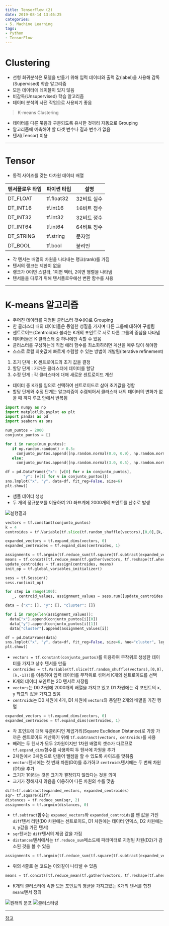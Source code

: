 ```yaml
---
title: TensorFlow (2)
date: 2019-08-14 13:46:25
categories:
- 5. Machine Learning
tags:
- Python
- TensorFlow
---
```

# Clustering

+ 선형 회귀분석은 모델을 만들기 위해 입력 데이터와 출력 값(label)을 사용해 감독(Supervised) 학습 알고리즘
+ 모든 데이터에 레이블이 있지 않음
+ 비감독(Unsupervised) 학습 알고리즘
+ 데이터 분석의 사전 작업으로 사용되기 좋음

> K-means Clustering

+ 데이터를 다른 묶음과 구분되도록 유사한 것끼리 자동으로 Grouping
+ 알고리즘에 예측해야 할 타겟 변수나 결과 변수가 없음
+ 텐서(Tensor) 이용

<!-- more -->
***
# Tensor

+ 동적 사이즈를 갖는 다차원 데이터 배열

|텐서플로우 타입|파이썬 타입|설명|
|---|---|---|
|DT_FLOAT|tf.float32|32비트 실수|
|DT_INT16|tf.int16|16비트 정수|
|DT_INT32|tf.int32|32비트 정수|
|DT_INT64|tf.int64|64비트 정수|
|DT_STRING|tf.string|문자열|
|DT_BOOL|tf.bool|불리언|

+ 각 텐서는 배열의 차원을 나타내는 랭크(rank)를 가짐
+ 텐서의 랭크는 제한이 없음
+ 랭크가 0이면 스칼라, 1이면 벡터, 2이면 행렬을 나타냄
+ 텐서들을 다루기 위해 텐서플로우에선 변환 함수를 사용
***
# K-means 알고리즘

+ 주어진 데이터를 지정된 클러스터 갯수(K)로 Grouping
+ 한 클러스터 내의 데이터들은 동일한 성질을 가지며 다른 그룹에 대하여 구별됨
+ 센트로이드(Centroid)라 불리는 K개의 포인트로 서로 다른 그룹의 중심을 나타냄
+ 데이터들은 K 클러스터 중 하나에만 속할 수 있음
+ 클러스터를 구성하는데 직접 에러 함수를 최소화하려면 계산을 매우 많이 해야함
+ 스스로 로컬 최솟값에 빠르게 수렴할 수 있는 방법이 개발됨(iterative refinement)

1. 초기 단계 : K 센트로이드의 초기 값을 결정
2. 할당 단계 : 가까운 클러스터에 데이터를 할당
3. 수정 단계 : 각 클러스터에 대해 새로운 센트로이드 계산

+ 데이터 중 K개를 임의로 선택하여 센트로이드로 삼아 초기값을 정함
+ 할당 단게와 수정 단계는 알고리즘이 수렴되어서 클러스터 내의 데이터의 변화가 없을 때 까지 루프 안에서 반복됨

~~~Python
import numpy as np
import matplotlib.pyplot as plt
import pandas as pd
import seaborn as sns

num_puntos = 2000
conjunto_puntos = []

for i in range(num_puntos):
   if np.random.random() > 0.5:
     conjunto_puntos.append([np.random.normal(0.0, 0.9), np.random.normal(0.0, 0.9)])
   else:
     conjunto_puntos.append([np.random.normal(3.0, 0.5), np.random.normal(1.0, 0.5)])

df = pd.DataFrame({"x": [v[0] for v in conjunto_puntos],
        "y": [v[1] for v in conjunto_puntos]})
sns.lmplot("x", "y", data=df, fit_reg=False, size=6)
plt.show()
~~~

+ 샘플 데이터 생성
+ 두 개의 정규분포를 이용하여 2D 좌표계에 2000개의 포인트를 난수로 발생

![실행결과](https://user-images.githubusercontent.com/42334717/62998283-0c329180-bea6-11e9-90fb-7ab886f4b9e9.png)

~~~Python
vectors = tf.constant(conjunto_puntos)
k = 4
centroides = tf.Variable(tf.slice(tf.random_shuffle(vectors),[0,0],[k,-1]))

expanded_vectors = tf.expand_dims(vectors, 0)
expanded_centroides = tf.expand_dims(centroides, 1)

assignments = tf.argmin(tf.reduce_sum(tf.square(tf.subtract(expanded_vectors, expanded_centroides)), 2), 0)
means = tf.concat([tf.reduce_mean(tf.gather(vectors, tf.reshape(tf.where( tf.equal(assignments, c)),[1,-1])), reduction_indices=[1]) for c in range(k)], 0)
update_centroides = tf.assign(centroides, means)
init_op = tf.global_variables_initializer()

sess = tf.Session()
sess.run(init_op)

for step in range(100):
   _, centroid_values, assignment_values = sess.run([update_centroides, centroides, assignments])

data = {"x": [], "y": [], "cluster": []}

for i in range(len(assignment_values)):
  data["x"].append(conjunto_puntos[i][0])
  data["y"].append(conjunto_puntos[i][1])
  data["cluster"].append(assignment_values[i])

df = pd.DataFrame(data)
sns.lmplot("x", "y", data=df, fit_reg=False, size=6, hue="cluster", legend=False)
plt.show()
~~~

+ `vectors = tf.constant(conjunto_puntos)`를 이용하여 무작위로 생성한 데이터를 가지고 상수 텐서를 만듦
+ `centroides = tf.Variable(tf.slice(tf.random_shuffle(vectors),[0,0],[k,-1]))`를 이용하여 입력 데이터를 무작위로 섞어서 K개의 센트로이드를 선택
+ K개의 데이터 포인트는 2D 텐서로 저장됨
+ `vectors`는 D0 차원에 2000개의 배열을 가지고 있고 D1 차원에는 각 포인트의 x, y 좌표의 값을 가지고 있음
+ `centroids`는 D0 차원에 4개, D1 차원에 `vectors`와 동일한 2개의 배열을 가진 행렬

~~~Python
expanded_vectors = tf.expand_dims(vectors, 0)
expanded_centroides = tf.expand_dims(centroides, 1)
~~~

+ 각 포인트에 대해 유클리디언 제곱거리(Square Euclidean Distance)로 가장 가까운 센트로이드 계산하기 위해 `tf.subtranct(vectors, centroids)`를 사용
+ 빼려는 두 텐서가 모두 2차원이지만 1차원 배열의 갯수가 다르므로 `tf.expand_dims`함수를 사용하여 두 텐서에 차원을 추가
+ 2차원에서 3차원으로 만들어 뺄셈을 할 수 있도록 사이즈를 맞춰줌
+ `vectors`텐서에는 첫 번째 차원(D0)를 추가하고 `centroids`텐서에는 두 번째 차원(D1)을 추가
+ 크기가 1이라는 것은 크기가 결정되지 않았다는 것을 의미
+ 크기가 정해지지 않음을 이용하여 다른 차원의 수를 맞춤

~~~Python
diff=tf.subtract(expanded_vectors, expanded_centroides)
sqr= tf.square(diff)
distances = tf.reduce_sum(sqr, 2)
assignments = tf.argmin(distances, 0)
~~~

+ `tf.subtract`함수는 `expaned_vectors`와 `expanded_centroids`를 뺀 값을 가진 `diff`텐서 리턴(D0 차원에는 센트로이드, D1 차원에는 데이터 인덱스, D2 차원에는 x, y값을 가진 텐서)
+ `sqr`텐서는 `diff`텐서의 제곱 값을 가짐
+ `distances`텐서에서는 `tf.reduce_sum`메소드에 파라미터로 지정된 차원(D2)가 감소된 것을 볼 수 있음

~~~Python
assignments = tf.argmin(tf.reduce_sum(tf.square(tf.subtract(expanded_vectors, expanded_centroides)), 2), 0)
~~~

+ 위의 4줄로 쓴 코드는 이와같이 나타낼 수 있음

~~~Python
means = tf.concat([tf.reduce_mean(tf.gather(vectors, tf.reshape(tf.where( tf.equal(assignments, c)),[1,-1])), reduction_indices=[1]) for c in range(k)], 0)
~~~

+ K개의 클러스터에 속한 모든 포인트의 평균을 가지고있는 K개의 텐서를 합친 `means`텐서 정의


![원래의 분포](https://user-images.githubusercontent.com/42334717/62998535-cd510b80-bea6-11e9-9552-61482c901090.png)
![클러스터링](https://user-images.githubusercontent.com/42334717/62998530-caeeb180-bea6-11e9-99b4-c9e33773807a.png)
***
[참고](https://tensorflow.blog/2016/04/28/first-contact-with-tensorflow/)